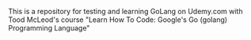 This is a repository for testing and learning GoLang on Udemy.com with Tood McLeod's course "Learn How To Code: Google's Go (golang) Programming Language"
